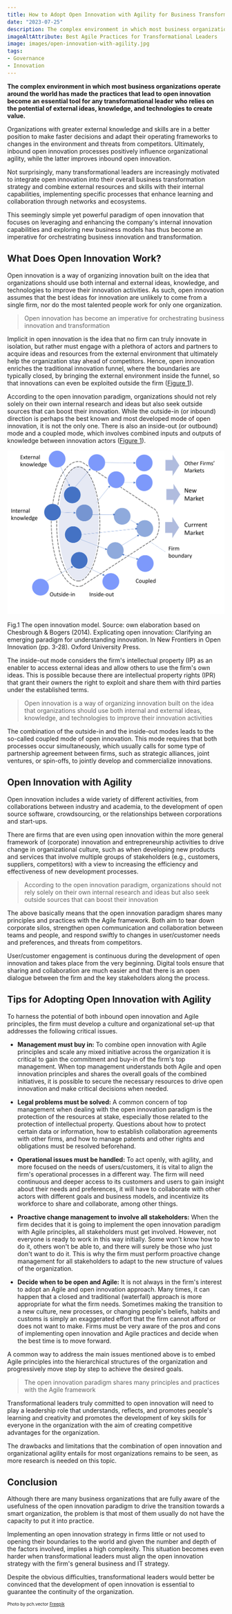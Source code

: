 ```yaml
---
title: How to Adopt Open Innovation with Agility for Business Transformation
date: "2023-07-25"
description: The complex environment in which most business organizations operate around the world has made the practices that lead to open innovation become an essential tool for any transformational leader who relies on the potential of external ideas, knowledge, and technologies to create value.
imageAltAttribute: Best Agile Practices for Transformational Leaders
image: images/open-innovation-with-agility.jpg
tags:
- Governance
- Innovation
---
```


**The complex environment in which most business organizations operate around the world has made the practices that lead to open innovation become an essential tool for any transformational leader who relies on the potential of external ideas, knowledge, and technologies to create value.**

Organizations with greater external knowledge and skills are in a better position to make faster decisions and adapt their operating frameworks to changes in the environment and threats from competitors. Ultimately, inbound open innovation processes positively influence organizational agility, while the latter improves inbound open innovation.

Not surprisingly, many transformational leaders are increasingly motivated to integrate open innovation into their overall business transformation strategy and combine external resources and skills with their internal capabilities, implementing specific processes that enhance learning and collaboration through networks and ecosystems.

This seemingly simple yet powerful paradigm of open innovation that focuses on leveraging and enhancing the company's internal innovation capabilities and exploring new business models has thus become an imperative for orchestrating business innovation and transformation.

## What Does Open Innovation Work?

Open innovation is a way of organizing innovation built on the idea that organizations should use both internal and external ideas, knowledge, and technologies to improve their innovation activities. As such, open innovation assumes that the best ideas for innovation are unlikely to come from a single firm, nor do the most talented people work for only one organization.

> Open innovation has become an imperative for orchestrating business innovation and transformation

Implicit in open innovation is the idea that no firm can truly innovate in isolation, but rather must engage with a plethora of actors and partners to acquire ideas and resources from the external environment that ultimately help the organization stay ahead of competitors. Hence, open innovation enriches the traditional innovation funnel, where the boundaries are typically closed, by bringing the external environment inside the funnel, so that innovations can even be exploited outside the firm ([Figure 1](#openinnovation)).

According to the open innovation paradigm, organizations should not rely solely on their own internal research and ideas but also seek outside sources that can boost their innovation. While the outside-in (or inbound) direction is perhaps the best known and most developed mode of open innovation, it is not the only one. There is also an inside-out (or outbound) mode and a coupled mode, which involves combined inputs and outputs of knowledge between innovation actors ([Figure 1](#openinnovation)).

<img src="index_files/open-innovation-with-agility-1.png" alt="Open Innovation model" id="openinnovation"/>

Fig.1 The open innovation model. Source: own elaboration based on Chesbrough & Bogers (2014). Explicating open innovation: Clarifying an emerging paradigm for understanding innovation. In New Frontiers in Open Innovation (pp. 3-28). Oxford University Press.

The inside-out mode considers the firm's intellectual property (IP) as an enabler to access external ideas and allow others to use the firm's own ideas. This is possible because there are intellectual property rights (IPR) that grant their owners the right to exploit and share them with third parties under the established terms.

> Open innovation is a way of organizing innovation built on the idea that organizations should use both internal and external ideas, knowledge, and technologies to improve their innovation activities

The combination of the outside-in and the inside-out modes leads to the so-called coupled mode of open innovation. This mode requires that both processes occur simultaneously, which usually calls for some type of partnership agreement between firms, such as strategic alliances, joint ventures, or spin-offs, to jointly develop and commercialize innovations.

## Open Innovation with Agility

Open innovation includes a wide variety of different activities, from collaborations between industry and academia, to the development of open source software, crowdsourcing, or the relationships between corporations and start-ups.

There are firms that are even using open innovation within the more general framework of (corporate) innovation and entrepreneurship activities to drive change in organizational culture, such as when developing new products and services that involve multiple groups of stakeholders (e.g., customers, suppliers, competitors) with a view to increasing the efficiency and effectiveness of new development processes.

> According to the open innovation paradigm, organizations should not rely solely on their own internal research and ideas but also seek outside sources that can boost their innovation

The above basically means that the open innovation paradigm shares many principles and practices with the Agile framework. Both aim to tear down corporate silos, strengthen open communication and collaboration between teams and people, and respond swiftly to changes in user/customer needs and preferences, and threats from competitors.

User/customer engagement is continuous during the development of open innovation and takes place from the very beginning. Digital tools ensure that sharing and collaboration are much easier and that there is an open dialogue between the firm and the key stakeholders along the process.

## Tips for Adopting Open Innovation with Agility

To harness the potential of both inbound open innovation and Agile principles, the firm must develop a culture and organizational set-up that addresses the following critical issues.

-   **Management must buy in:** To combine open innovation with Agile principles and scale any mixed initiative across the organization it is critical to gain the commitment and buy-in of the firm's top management. When top management understands both Agile and open innovation principles and shares the overall goals of the combined initiatives, it is possible to secure the necessary resources to drive open innovation and make critical decisions when needed.

-   **Legal problems must be solved:** A common concern of top management when dealing with the open innovation paradigm is the protection of the resources at stake, especially those related to the protection of intellectual property. Questions about how to protect certain data or information, how to establish collaboration agreements with other firms, and how to manage patents and other rights and obligations must be resolved beforehand.

-   **Operational issues must be handled:** To act openly, with agility, and more focused on the needs of users/customers, it is vital to align the firm's operational processes in a different way. The firm will need continuous and deeper access to its customers and users to gain insight about their needs and preferences, it will have to collaborate with other actors with different goals and business models, and incentivize its workforce to share and collaborate, among other things.

-   **Proactive change management to involve all stakeholders:** When the firm decides that it is going to implement the open innovation paradigm with Agile principles, all stakeholders must get involved. However, not everyone is ready to work in this way initially. Some won't know how to do it, others won't be able to, and there will surely be those who just don't want to do it. This is why the firm must perform proactive change management for all stakeholders to adapt to the new structure of values of the organization.

-   **Decide when to be open and Agile:** It is not always in the firm's interest to adopt an Agile and open innovation approach. Many times, it can happen that a closed and traditional (waterfall) approach is more appropriate for what the firm needs. Sometimes making the transition to a new culture, new processes, or changing people's beliefs, habits and customs is simply an exaggerated effort that the firm cannot afford or does not want to make. Firms must be very aware of the pros and cons of implementing open innovation and Agile practices and decide when the best time is to move forward.

A common way to address the main issues mentioned above is to embed Agile principles into the hierarchical structures of the organization and progressively move step by step to achieve the desired goals.

> The open innovation paradigm shares many principles and practices with the Agile framework

Transformational leaders truly committed to open innovation will need to play a leadership role that understands, reflects, and promotes people's learning and creativity and promotes the development of key skills for everyone in the organization with the aim of creating competitive advantages for the organization.

The drawbacks and limitations that the combination of open innovation and organizational agility entails for most organizations remains to be seen, as more research is needed on this topic.

## Conclusion

Although there are many business organizations that are fully aware of the usefulness of the open innovation paradigm to drive the transition towards a smart organization, the problem is that most of them usually do not have the capacity to put it into practice.

Implementing an open innovation strategy in firms little or not used to opening their boundaries to the world and given the number and depth of the factors involved, implies a high complexity. This situation becomes even harder when transformational leaders must align the open innovation strategy with the firm's general business and IT strategy.

Despite the obvious difficulties, transformational leaders would better be convinced that the development of open innovation is essential to guarantee the continuity of the organization.

<p style= "font-size:10px;">Photo by pch.vector <a href="https://www.freepik.es/vector-gratis/bote-remos-equipo-negocios_6974857.htm#query=leadership&position=33&from_view=search&track=sph#position=33&query=leadership" target="_blank">Freepik</a></p>
